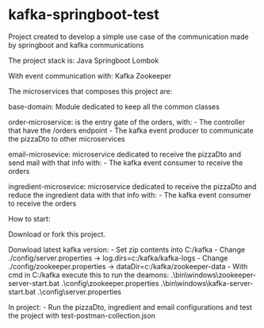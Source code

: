 # kafka-springboot-test
Project created to develop a simple use case of the communication made by springboot and kafka communications

The project stack is:
Java
Springboot
Lombok

With event communication with:
Kafka
Zookeeper

The microservices that composes this project are:

base-domain: Module dedicated to keep all the common classes

order-microservice: is the entry gate of the orders, with:
    - The controller that have the /orders endpoint
    - The kafka event producer to communicate the pizzaDto to other microservices

email-microsevice: microservice dedicated to receive the pizzaDto and send mail with that info with:
    - The kafka event consumer to receive the orders

ingredient-microsevice: microservice dedicated to receive the pizzaDto and reduce the ingredient data with that info with:
    - The kafka event consumer to receive the orders


How to start:

Download or fork this project.

Donwload latest kafka version:
    - Set zip contents into C:/kafka
    - Change ./config/server.properties ->  log.dirs=c:/kafka/kafka-logs
    - Change ./config/zookeeper.properties ->  dataDir=c:/kafka/zookeeper-data
    - With cmd in C:/kafka execute this to run the deamons:
        .\bin\windows\zookeeper-server-start.bat .\config\zookeeper.properties
        .\bin\windows\kafka-server-start.bat .\config\server.properties

In project:
    - Run the pizzaDto, ingredient and email configurations and test the project with test-postman-collection.json


